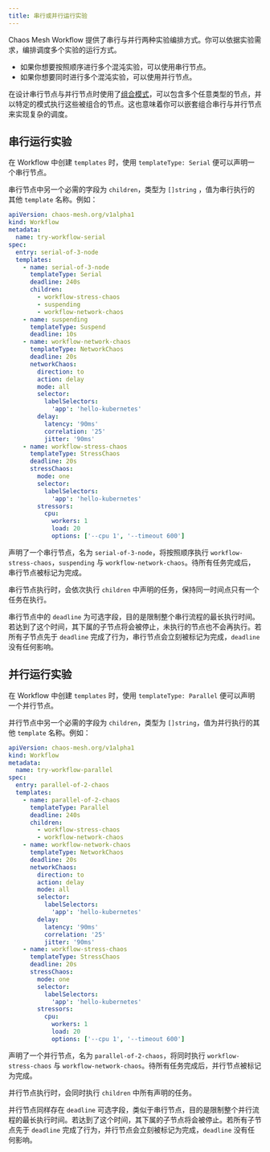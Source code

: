 ```yaml
---
title: 串行或并行运行实验
---
```


Chaos Mesh Workflow 提供了串行与并行两种实验编排方式。你可以依据实验需求，编排调度多个实验的运行方式。

- 如果你想要按照顺序进行多个混沌实验，可以使用串行节点。
- 如果你想要同时进行多个混沌实验，可以使用并行节点。

在设计串行节点与并行节点时使用了[组合模式](https://en.wikipedia.org/wiki/Composite_pattern)，可以包含多个任意类型的节点，并以特定的模式执行这些被组合的节点。这也意味着你可以嵌套组合串行与并行节点来实现复杂的调度。

## 串行运行实验

在 Workflow 中创建 `templates` 时，使用 `templateType: Serial` 便可以声明一个串行节点。

串行节点中另一个必需的字段为 `children`，类型为 `[]string` ，值为串行执行的其他 `template` 名称。例如：

```yaml
apiVersion: chaos-mesh.org/v1alpha1
kind: Workflow
metadata:
  name: try-workflow-serial
spec:
  entry: serial-of-3-node
  templates:
    - name: serial-of-3-node
      templateType: Serial
      deadline: 240s
      children:
        - workflow-stress-chaos
        - suspending
        - workflow-network-chaos
    - name: suspending
      templateType: Suspend
      deadline: 10s
    - name: workflow-network-chaos
      templateType: NetworkChaos
      deadline: 20s
      networkChaos:
        direction: to
        action: delay
        mode: all
        selector:
          labelSelectors:
            'app': 'hello-kubernetes'
        delay:
          latency: '90ms'
          correlation: '25'
          jitter: '90ms'
    - name: workflow-stress-chaos
      templateType: StressChaos
      deadline: 20s
      stressChaos:
        mode: one
        selector:
          labelSelectors:
            'app': 'hello-kubernetes'
        stressors:
          cpu:
            workers: 1
            load: 20
            options: ['--cpu 1', '--timeout 600']
```

声明了一个串行节点，名为 `serial-of-3-node`，将按照顺序执行 `workflow-stress-chaos`，`suspending` 与 `workflow-network-chaos`。待所有任务完成后，串行节点被标记为完成。

串行节点执行时，会依次执行 `children` 中声明的任务，保持同一时间点只有一个任务在执行。

串行节点中的 `deadline` 为可选字段，目的是限制整个串行流程的最长执行时间。若达到了这个时间，其下属的子节点将会被停止，未执行的节点也不会再执行。若所有子节点先于 `deadline` 完成了行为，串行节点会立刻被标记为完成，`deadline` 没有任何影响。

## 并行运行实验

在 Workflow 中创建 `templates` 时，使用 `templateType: Parallel` 便可以声明一个并行节点。

并行节点中另一个必需的字段为 `children`，类型为 `[]string`，值为并行执行的其他 `template` 名称。例如：

```yaml
apiVersion: chaos-mesh.org/v1alpha1
kind: Workflow
metadata:
  name: try-workflow-parallel
spec:
  entry: parallel-of-2-chaos
  templates:
    - name: parallel-of-2-chaos
      templateType: Parallel
      deadline: 240s
      children:
        - workflow-stress-chaos
        - workflow-network-chaos
    - name: workflow-network-chaos
      templateType: NetworkChaos
      deadline: 20s
      networkChaos:
        direction: to
        action: delay
        mode: all
        selector:
          labelSelectors:
            'app': 'hello-kubernetes'
        delay:
          latency: '90ms'
          correlation: '25'
          jitter: '90ms'
    - name: workflow-stress-chaos
      templateType: StressChaos
      deadline: 20s
      stressChaos:
        mode: one
        selector:
          labelSelectors:
            'app': 'hello-kubernetes'
        stressors:
          cpu:
            workers: 1
            load: 20
            options: ['--cpu 1', '--timeout 600']
```

声明了一个并行节点，名为 `parallel-of-2-chaos`，将同时执行 `workflow-stress-chaos` 与 `workflow-network-chaos`。待所有任务完成后，并行节点被标记为完成。

并行节点执行时，会同时执行 `children` 中所有声明的任务。

并行节点同样存在 `deadline` 可选字段，类似于串行节点，目的是限制整个并行流程的最长执行时间。若达到了这个时间，其下属的子节点将会被停止。若所有子节点先于 `deadline` 完成了行为，并行节点会立刻被标记为完成，`deadline` 没有任何影响。
